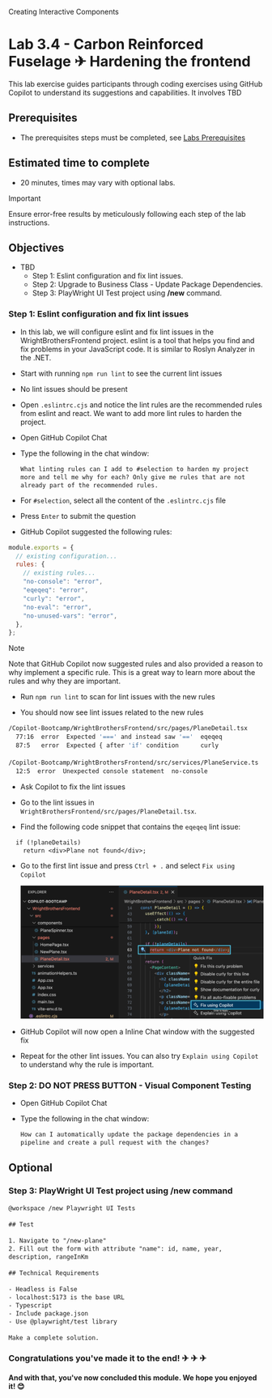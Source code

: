 Creating Interactive Components

# Lab 3.4 - Carbon Reinforced Fuselage ✈ Hardening the frontend
This lab exercise guides participants through coding exercises using GitHub Copilot to understand its suggestions and capabilities. It involves TBD

## Prerequisites
- The prerequisites steps must be completed, see [Labs Prerequisites](./Labs/Lab%201.1%20-%20Pre-Flight%20Checklist)

## Estimated time to complete
- 20 minutes, times may vary with optional labs.

> [!IMPORTANT]
> Ensure error-free results by meticulously following each step of the lab instructions.

## Objectives
- TBD
  - Step 1: Eslint configuration and fix lint issues.
  - Step 2: Upgrade to Business Class - Update Package Dependencies.
  - Step 3: PlayWright UI Test project using **/new** command.

### Step 1: Eslint configuration and fix lint issues

- In this lab, we will configure eslint and fix lint issues in the WrightBrothersFrontend project. eslint is a tool that helps you find and fix problems in your JavaScript code. It is similar to Roslyn Analyzer in the .NET.

- Start with running `npm run lint` to see the current lint issues

- No lint issues should be present

- Open `.eslintrc.cjs` and notice the lint rules are the recommended rules from eslint and react. We want to add more lint rules to harden the project.

- Open GitHub Copilot Chat

- Type the following in the chat window:

    ```
    What linting rules can I add to #selection to harden my project more and tell me why for each? Only give me rules that are not already part of the recommended rules.
    ```

- For `#selection`, select all the content of the `.eslintrc.cjs` file

- Press `Enter` to submit the question

- GitHub Copilot suggested the following rules:

```js
module.exports = {
  // existing configuration...
  rules: {
    // existing rules...
    "no-console": "error",
    "eqeqeq": "error",
    "curly": "error",
    "no-eval": "error",
    "no-unused-vars": "error",
  },
};
```

>[!NOTE]
> Note that GitHub Copilot now suggested rules and also provided a reason to why implement a specific rule. This is a great way to learn more about the rules and why they are important.

- Run `npm run lint` to scan for lint issues with the new rules

- You should now see lint issues related to the new rules

```bash
/Copilot-Bootcamp/WrightBrothersFrontend/src/pages/PlaneDetail.tsx
  77:16  error  Expected '===' and instead saw '=='  eqeqeq
  87:5   error  Expected { after 'if' condition      curly

/Copilot-Bootcamp/WrightBrothersFrontend/src/services/PlaneService.ts
  12:5  error  Unexpected console statement  no-console
```

- Ask Copilot to fix the lint issues

- Go to the lint issues in `WrightBrothersFrontend/src/pages/PlaneDetail.tsx`.

- Find the following code snippet that contains the `eqeqeq` lint issue:

```tsx
  if (!planeDetails)
    return <div>Plane not found</div>;
```

- Go to the first lint issue and press `Ctrl + .` and select `Fix using Copilot`

  <img src="../../Images/Screenshot-FixUsingCopilot.png" width="500">

- GitHub Copilot will now open a Inline Chat window with the suggested fix

- Repeat for the other lint issues. You can also try `Explain using Copilot` to understand why the rule is important.

### Step 2: DO NOT PRESS BUTTON - Visual Component Testing

- Open GitHub Copilot Chat

- Type the following in the chat window:

    ```
    How can I automatically update the package dependencies in a pipeline and create a pull request with the changes?
    ```

## Optional

### Step 3: PlayWright UI Test project using **/new** command

```
@workspace /new Playwright UI Tests

## Test

1. Navigate to "/new-plane"
2. Fill out the form with attribute "name": id, name, year, description, rangeInKm

## Technical Requirements

- Headless is False
- localhost:5173 is the base URL
- Typescript
- Include package.json
- Use @playwright/test library

Make a complete solution.
```

### Congratulations you've made it to the end! &#9992; &#9992; &#9992;

#### And with that, you've now concluded this module. We hope you enjoyed it! &#x1F60A;